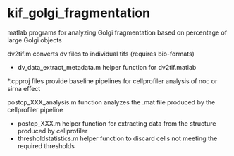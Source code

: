 # kif_golgi_fragmentation
matlab programs for analyzing Golgi fragmentation based on percentage of large Golgi objects

dv2tif.m converts dv files to individual tifs (requires bio-formats)
+ dv_data_extract_metadata.m helper function for dv2tif.matlab

*.cpproj files provide baseline pipelines for cellprofiler analysis of noc or sirna effect

postcp_XXX_analysis.m function analyzes the .mat file produced by the cellprofiler pipeline
+ postcp_XXX.m helper function for extracting data from the structure produced by cellprofiler
+ thresholdstatistics.m helper function to discard cells not meeting the required thresholds